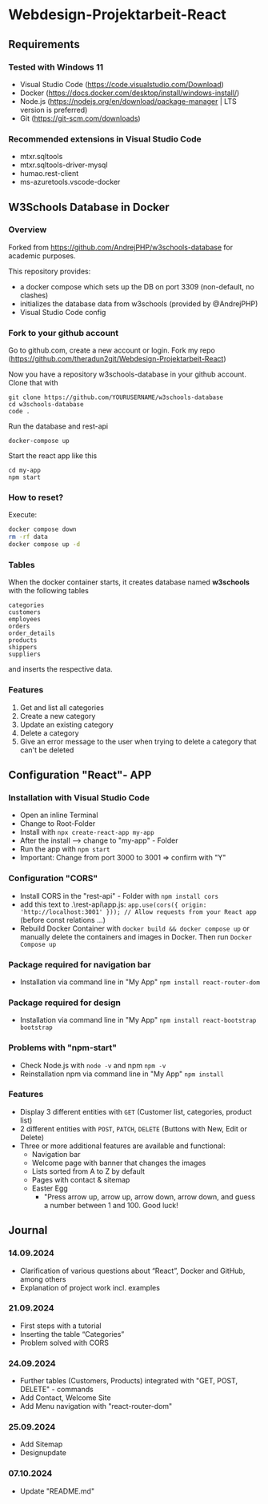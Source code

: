 # Webdesign-Projektarbeit-React

## Requirements

### Tested with Windows 11
- Visual Studio Code (https://code.visualstudio.com/Download)
- Docker (https://docs.docker.com/desktop/install/windows-install/)
- Node.js (https://nodejs.org/en/download/package-manager | LTS version is preferred)
- Git (https://git-scm.com/downloads)

### Recommended extensions in Visual Studio Code
- mtxr.sqltools
- mtxr.sqltools-driver-mysql
- humao.rest-client
- ms-azuretools.vscode-docker

## W3Schools Database in Docker

### Overview

Forked from https://github.com/AndrejPHP/w3schools-database for academic purposes.

This repository provides:

- a docker compose which sets up the DB on port 3309 (non-default, no clashes)
- initializes the database data from w3schools (provided by @AndrejPHP) 
- Visual Studio Code config

### Fork to your github account
Go to github.com, create a new account or login.
Fork my repo (https://github.com/theradun2git/Webdesign-Projektarbeit-React)

Now you have a repository w3schools-database in your github account.
Clone that with
```
git clone https://github.com/YOURUSERNAME/w3schools-database
cd w3schools-database
code .
```

Run the database and rest-api
```
docker-compose up
```

Start the react app like this
```
cd my-app
npm start
```

### How to reset?

Execute:

```bash
docker compose down
rm -rf data
docker compose up -d
```

### Tables

When the docker container starts, it creates database named __w3schools__ with the following tables

    categories
    customers
    employees
    orders
    order_details
    products
    shippers
    suppliers
    
and inserts the respective data. 

### Features
1. Get and list all categories
2. Create a new category
3. Update an existing category
4. Delete a category
5. Give an error message to the user when trying to delete a category that can't be deleted

## Configuration "React"- APP

### Installation with Visual Studio Code
- Open an inline Terminal
- Change to Root-Folder
- Install with `npx create-react-app my-app`
- After the install --> change to "my-app" - Folder
- Run the app with `npm start`
- Important: Change from port 3000 to 3001 => confirm with "Y"

### Configuration "CORS"
- Install CORS in the "rest-api" - Folder with `npm install cors`
- add this text to .\rest-api\app.js: `app.use(cors({ origin: 'http://localhost:3001' })); // Allow requests from your React app` (before const relations ...)
- Rebuild Docker Container with `docker build && docker compose up` or manually delete the containers and images in Docker. Then run `Docker Compose up`

### Package required for navigation bar
- Installation via command line in "My App" `npm install react-router-dom`

### Package required for design
- Installation via command line in "My App" `npm install react-bootstrap bootstrap`

### Problems with "npm-start"
- Check Node.js with `node -v` and npm `npm -v`
- Reinstallation npm via command line in "My App" `npm install`

### Features
- Display 3 different entities with `GET` (Customer list, categories, product list)
- 2 different entities with `POST`, `PATCH`, `DELETE` (Buttons with New, Edit or Delete)
- Three or more additional features are available and functional:
  - Navigation bar
  - Welcome page with banner that changes the images
  - Lists sorted from A to Z by default
  - Pages with contact & sitemap
  - Easter Egg
    - "Press arrow up, arrow up, arrow down, arrow down, and guess a number between 1 and 100. Good luck!

## Journal

### 14.09.2024
- Clarification of various questions about “React”, Docker and GitHub, among others
- Explanation of project work incl. examples

### 21.09.2024
- First steps with a tutorial
- Inserting the table “Categories”
- Problem solved with CORS

### 24.09.2024
- Further tables (Customers, Products) integrated with "GET, POST, DELETE" - commands
- Add Contact, Welcome Site 
- Add Menu navigation with "react-router-dom"

### 25.09.2024
- Add Sitemap
- Designupdate

### 07.10.2024
- Update "README.md"
